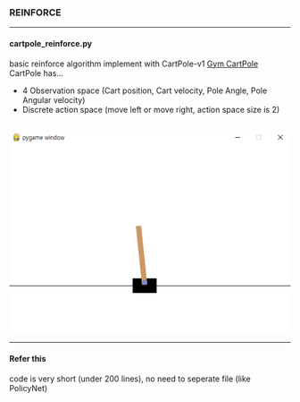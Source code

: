 ### REINFORCE

---

#### cartpole_reinforce.py
basic reinforce algorithm implement with CartPole-v1 [Gym CartPole](https://gymnasium.farama.org/environments/classic_control/cart_pole/)
<br>
CartPole has...
- 4 Observation space (Cart position, Cart velocity, Pole Angle, Pole Angular velocity)
- Discrete action space (move left or move right, action space size is 2)
<br>
<img src="./img/Cartpole.png"></img>

---

#### Refer this
code is very short (under 200 lines), no need to seperate file (like PolicyNet)